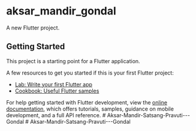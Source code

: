 # aksar_mandir_gondal

A new Flutter project.

## Getting Started

This project is a starting point for a Flutter application.

A few resources to get you started if this is your first Flutter project:

- [Lab: Write your first Flutter app](https://docs.flutter.dev/get-started/codelab)
- [Cookbook: Useful Flutter samples](https://docs.flutter.dev/cookbook)

For help getting started with Flutter development, view the
[online documentation](https://docs.flutter.dev/), which offers tutorials,
samples, guidance on mobile development, and a full API reference.
#   A k s a r - M a n d i r - S a t s a n g - P r a v u t i - - - G o n d a l  
 #   A k s a r - M a n d i r - S a t s a n g - P r a v u t i - - - G o n d a l  
 